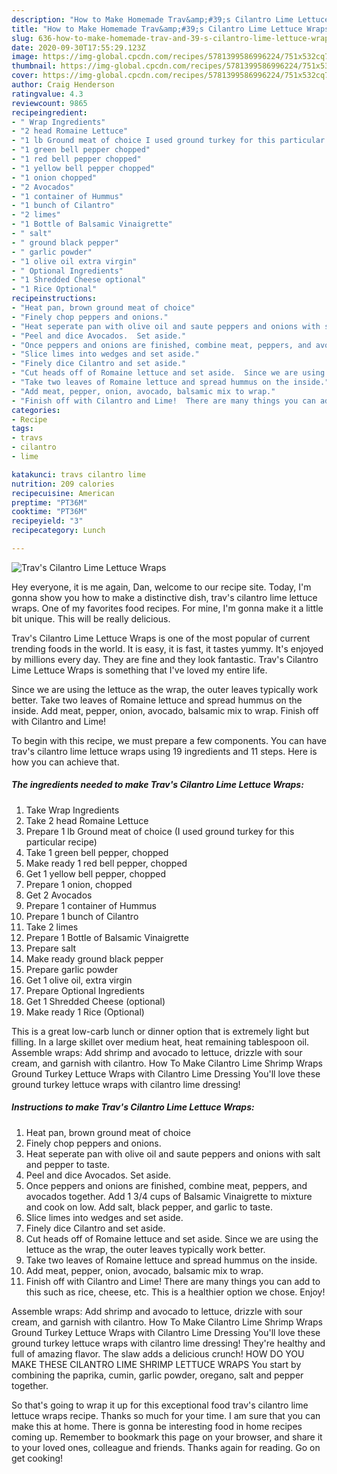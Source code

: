 ```yaml
---
description: "How to Make Homemade Trav&amp;#39;s Cilantro Lime Lettuce Wraps"
title: "How to Make Homemade Trav&amp;#39;s Cilantro Lime Lettuce Wraps"
slug: 636-how-to-make-homemade-trav-and-39-s-cilantro-lime-lettuce-wraps
date: 2020-09-30T17:55:29.123Z
image: https://img-global.cpcdn.com/recipes/5781399586996224/751x532cq70/travs-cilantro-lime-lettuce-wraps-recipe-main-photo.jpg
thumbnail: https://img-global.cpcdn.com/recipes/5781399586996224/751x532cq70/travs-cilantro-lime-lettuce-wraps-recipe-main-photo.jpg
cover: https://img-global.cpcdn.com/recipes/5781399586996224/751x532cq70/travs-cilantro-lime-lettuce-wraps-recipe-main-photo.jpg
author: Craig Henderson
ratingvalue: 4.3
reviewcount: 9865
recipeingredient:
- " Wrap Ingredients"
- "2 head Romaine Lettuce"
- "1 lb Ground meat of choice I used ground turkey for this particular recipe"
- "1 green bell pepper chopped"
- "1 red bell pepper chopped"
- "1 yellow bell pepper chopped"
- "1 onion chopped"
- "2 Avocados"
- "1 container of Hummus"
- "1 bunch of Cilantro"
- "2 limes"
- "1 Bottle of Balsamic Vinaigrette"
- " salt"
- " ground black pepper"
- " garlic powder"
- "1 olive oil extra virgin"
- " Optional Ingredients"
- "1 Shredded Cheese optional"
- "1 Rice Optional"
recipeinstructions:
- "Heat pan, brown ground meat of choice"
- "Finely chop peppers and onions."
- "Heat seperate pan with olive oil and saute peppers and onions with salt and pepper to taste."
- "Peel and dice Avocados.  Set aside."
- "Once peppers and onions are finished, combine meat, peppers, and avocados together.  Add 1 3/4 cups of Balsamic Vinaigrette to mixture and cook on low.  Add salt, black pepper, and garlic to taste."
- "Slice limes into wedges and set aside."
- "Finely dice Cilantro and set aside."
- "Cut heads off of Romaine lettuce and set aside.  Since we are using the lettuce as the wrap, the outer leaves typically work better."
- "Take two leaves of Romaine lettuce and spread hummus on the inside."
- "Add meat, pepper, onion, avocado, balsamic mix to wrap."
- "Finish off with Cilantro and Lime!  There are many things you can add to this such as rice, cheese, etc.  This is a healthier option we chose.  Enjoy!"
categories:
- Recipe
tags:
- travs
- cilantro
- lime

katakunci: travs cilantro lime 
nutrition: 209 calories
recipecuisine: American
preptime: "PT36M"
cooktime: "PT36M"
recipeyield: "3"
recipecategory: Lunch

---
```



![Trav&#39;s Cilantro Lime Lettuce Wraps](https://img-global.cpcdn.com/recipes/5781399586996224/751x532cq70/travs-cilantro-lime-lettuce-wraps-recipe-main-photo.jpg)

Hey everyone, it is me again, Dan, welcome to our recipe site. Today, I'm gonna show you how to make a distinctive dish, trav&#39;s cilantro lime lettuce wraps. One of my favorites food recipes. For mine, I'm gonna make it a little bit unique. This will be really delicious.

Trav&#39;s Cilantro Lime Lettuce Wraps is one of the most popular of current trending foods in the world. It is easy, it is fast, it tastes yummy. It's enjoyed by millions every day. They are fine and they look fantastic. Trav&#39;s Cilantro Lime Lettuce Wraps is something that I've loved my entire life.

Since we are using the lettuce as the wrap, the outer leaves typically work better. Take two leaves of Romaine lettuce and spread hummus on the inside. Add meat, pepper, onion, avocado, balsamic mix to wrap. Finish off with Cilantro and Lime!


To begin with this recipe, we must prepare a few components. You can have trav&#39;s cilantro lime lettuce wraps using 19 ingredients and 11 steps. Here is how you can achieve that.

<!--inarticleads1-->

##### The ingredients needed to make Trav&#39;s Cilantro Lime Lettuce Wraps:

1. Take  Wrap Ingredients
1. Take 2 head Romaine Lettuce
1. Prepare 1 lb Ground meat of choice (I used ground turkey for this particular recipe)
1. Take 1 green bell pepper, chopped
1. Make ready 1 red bell pepper, chopped
1. Get 1 yellow bell pepper, chopped
1. Prepare 1 onion, chopped
1. Get 2 Avocados
1. Prepare 1 container of Hummus
1. Prepare 1 bunch of Cilantro
1. Take 2 limes
1. Prepare 1 Bottle of Balsamic Vinaigrette
1. Prepare  salt
1. Make ready  ground black pepper
1. Prepare  garlic powder
1. Get 1 olive oil, extra virgin
1. Prepare  Optional Ingredients
1. Get 1 Shredded Cheese (optional)
1. Make ready 1 Rice (Optional)


This is a great low-carb lunch or dinner option that is extremely light but filling. In a large skillet over medium heat, heat remaining tablespoon oil. Assemble wraps: Add shrimp and avocado to lettuce, drizzle with sour cream, and garnish with cilantro. How To Make Cilantro Lime Shrimp Wraps Ground Turkey Lettuce Wraps with Cilantro Lime Dressing You&#39;ll love these ground turkey lettuce wraps with cilantro lime dressing! 

<!--inarticleads2-->

##### Instructions to make Trav&#39;s Cilantro Lime Lettuce Wraps:

1. Heat pan, brown ground meat of choice
1. Finely chop peppers and onions.
1. Heat seperate pan with olive oil and saute peppers and onions with salt and pepper to taste.
1. Peel and dice Avocados.  Set aside.
1. Once peppers and onions are finished, combine meat, peppers, and avocados together.  Add 1 3/4 cups of Balsamic Vinaigrette to mixture and cook on low.  Add salt, black pepper, and garlic to taste.
1. Slice limes into wedges and set aside.
1. Finely dice Cilantro and set aside.
1. Cut heads off of Romaine lettuce and set aside.  Since we are using the lettuce as the wrap, the outer leaves typically work better.
1. Take two leaves of Romaine lettuce and spread hummus on the inside.
1. Add meat, pepper, onion, avocado, balsamic mix to wrap.
1. Finish off with Cilantro and Lime!  There are many things you can add to this such as rice, cheese, etc.  This is a healthier option we chose.  Enjoy!


Assemble wraps: Add shrimp and avocado to lettuce, drizzle with sour cream, and garnish with cilantro. How To Make Cilantro Lime Shrimp Wraps Ground Turkey Lettuce Wraps with Cilantro Lime Dressing You&#39;ll love these ground turkey lettuce wraps with cilantro lime dressing! They&#39;re healthy and full of amazing flavor. The slaw adds a delicious crunch! HOW DO YOU MAKE THESE CILANTRO LIME SHRIMP LETTUCE WRAPS You start by combining the paprika, cumin, garlic powder, oregano, salt and pepper together. 

So that's going to wrap it up for this exceptional food trav&#39;s cilantro lime lettuce wraps recipe. Thanks so much for your time. I am sure that you can make this at home. There is gonna be interesting food in home recipes coming up. Remember to bookmark this page on your browser, and share it to your loved ones, colleague and friends. Thanks again for reading. Go on get cooking!
